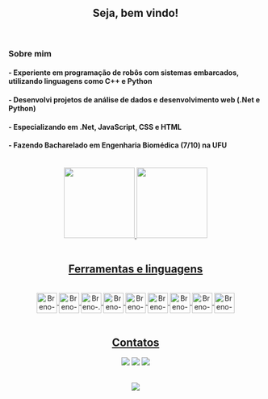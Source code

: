 <div align="center">
<h2> Seja, bem vindo!</h2>
</div>
</br>
<div align="left">
  <h3>Sobre mim</h3>
  <h4>- Experiente em programação de robôs com sistemas embarcados, utilizando linguagens como C++ e Python</h4>
  <h4>- Desenvolvi projetos de análise de dados e desenvolvimento web (.Net e Python)</h4>
  <h4>- Especializando em .Net, JavaScript, CSS e HTML</h4>
  <h4>- Fazendo Bacharelado em Engenharia Biomédica (7/10) na UFU</h4>
</div>
</br>

<div align="center">
  <div align="center">
  <a href="https://github.com/brenooc00">
    <img height="140em" src="https://github-readme-stats.vercel.app/api?username=brenooc00&show_icons=true&theme=dark&include_all_commits=true&count_private=true"/>
    <img height="140em" src="https://github-readme-stats.vercel.app/api/top-langs/?username=brenooc00&layout=compact&langs_count=7&theme=dark"/>
    </div>
</br>
    
<div align="center">
<h2> Ferramentas e linguagens </h2>
</div>    
 <div align="center">
<div style="display: inline_block"><br>
  <img align="center" alt="Breno-Python" width="40" height="40" src="https://cdn.jsdelivr.net/gh/devicons/devicon@latest/icons/python/python-original.svg">
  <img align="center" alt="Breno-C#" width="40" height="40" src="https://cdn.jsdelivr.net/gh/devicons/devicon@latest/icons/csharp/csharp-original.svg">
  <img align="center" alt="Breno-.Net" width="40" height="40" src="https://cdn.jsdelivr.net/gh/devicons/devicon@latest/icons/dotnetcore/dotnetcore-original.svg">
  <img align="center" alt="Breno-C++" width="40" height="40" src="https://cdn.jsdelivr.net/gh/devicons/devicon@latest/icons/cplusplus/cplusplus-original.svg">
  <img align="center" alt="Breno-Js" height="40" width="40" src="https://cdn.jsdelivr.net/gh/devicons/devicon@latest/icons/javascript/javascript-original.svg">
  <img align="center" alt="Breno-HTML" height="40" width="40" src="https://cdn.jsdelivr.net/gh/devicons/devicon@latest/icons/html5/html5-original.svg">
  <img align="center" alt="Breno-CSS" height="40" width="40" src="https://cdn.jsdelivr.net/gh/devicons/devicon@latest/icons/css3/css3-original.svg">
  <img align="center" alt="Breno-CSS" height="40" width="40" src="https://cdn.jsdelivr.net/gh/devicons/devicon@latest/icons/r/r-original.svg">
  <! --align="center" alt="Breno-React" height="30" width="40" src="https://raw.githubusercontent.com/devicons/devicon/master/icons/react/react-original.svg" -->
  <img align="center" alt="Breno-PostgreSQL" height="40" width="40" src="https://cdn.jsdelivr.net/gh/devicons/devicon@latest/icons/postgresql/postgresql-original.svg">
</div>
 </div>
</br>

<div align="center">
<h2> Contatos </h2>
</div> 
 <div align="center">
  <a href = "mailto:breno190bre@gmail.com"><img src="https://img.shields.io/badge/-Gmail-%23333?style=for-the-badge&logo=gmail&logoColor=white" target="_blank"></a>
  <a href= "https://www.linkedin.com/in/breno-oliveira-costa-25bb78210/" target="_blank"><img src="https://img.shields.io/badge/-LinkedIn-%230077B5?style=for-the-badge&logo=linkedin&logoColor=white" target="_blank"></a> 
  <a href="https://www.instagram.com/brenooc00" target="_blank"><img src="https://img.shields.io/badge/-Instagram-%23E4405F?style=for-the-badge&logo=instagram&logoColor=white" target="_blank"></a>
</div>
</br>
<p align="center">   <img alingn="center" src="https://profile-counter.glitch.me/brenooc00/count.svg" /></p>
